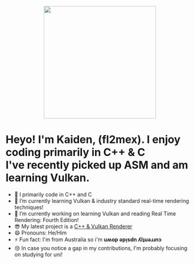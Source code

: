 <p align="center"><img src="img.gif" width="300" height="300"/></p>
<h1>Heyo! I'm Kaiden, (fl2mex). I enjoy coding primarily in C++ & C<br>
I've recently picked up ASM and am learning Vulkan.</h1>

- 🔭 I primarily code in C++ and C
- 🌱 I’m currently learning Vulkan & industry standard real-time rendering techniques!
- 🤔 I’m currently working on learning Vulkan and reading Real Time Rendering: Fourth Edition!
- 😎 My latest project is a [C++ & Vulkan Renderer](https://github.com/fl2mex/hyper)
- 😄 Pronouns: He/Him
- ⚡ Fun fact: I'm from Australia so i'm **uʍop ǝpᴉsdn ʎlʇuǝɹɹnɔ**
- 😢 In case you notice a gap in my contributions, I'm probably focusing on studying for uni!
